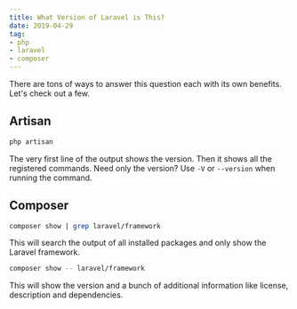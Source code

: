```yaml
---
title: What Version of Laravel is This?
date: 2019-04-29
tag:
- php
- laravel
- composer
---
```

There are tons of ways to answer this question each with its own benefits.  Let's check out a few.

<!--more-->

## Artisan

```bash
php artisan
```

The very first line of the output shows the version.  Then it shows all the registered commands. Need only the version? Use `-V` or `--version` when running the command.

## Composer

```bash
composer show | grep laravel/framework
```

This will search the output of all installed packages and only show the Laravel framework.

```bash
composer show -- laravel/framework
```

This will show the version and a bunch of additional information like license, description and dependencies.
